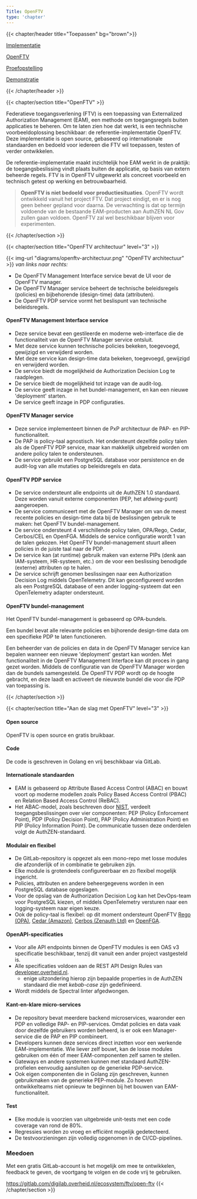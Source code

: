 ```yaml
---
Title: OpenFTV
type: 'chapter'
---
```


{{< chapter/header title="Toepassen" bg="brown">}}

<div class="sub-navigation-wrapper">
    <div class="utrecht-paragraph pt-1 sub-navigation-tab bg-rhc-color-donkerbruin-50">
       <p>
          <a href="../implementatie">Implementatie</a> 
       </p>
    </div>
    <div class="utrecht-paragraph pt-1 sub-navigation-tab sub-navigation-tab-selected">
       <p>
          <a href="../openftv">OpenFTV</a>
       </p>
    </div>
    <div class="utrecht-paragraph pt-1 sub-navigation-tab bg-rhc-color-donkerbruin-50">
       <p>
          <a href="../proefopstelling">Proefopstelling</a> 
       </p>
    </div>
    <div class="utrecht-paragraph pt-1 sub-navigation-tab bg-rhc-color-donkerbruin-50">
       <p>
          <a href="../demonstratie">Demonstratie</a>
       </p>
    </div>
</div>

{{< /chapter/header >}}

{{< chapter/section title="OpenFTV" >}}

Federatieve toegangsverlening (FTV) is een toepassing van Externalized Authorization Management (EAM), een methode om toegangsregels buiten applicaties te beheren. Om te laten zien hoe dat werkt, is een technische voorbeeldoplossing beschikbaar: de referentie-implementatie OpenFTV. Deze implementatie is open source, gebaseerd op internationale standaarden en bedoeld voor iedereen die FTV wil toepassen, testen of verder ontwikkelen.

De referentie-implementatie maakt inzichtelijk hoe EAM werkt in de praktijk: de toegangsbeslissing vindt plaats buiten de applicatie, op basis van extern beheerde regels. FTV is in OpenFTV uitgewerkt als concreet voorbeeld en technisch getest op werking en betrouwbaarheid.

> **OpenFTV is niet bedoeld voor productiesituaties**. OpenFTV wordt ontwikkeld vanuit het project FTV. Dat project eindigt, en er is nog geen beheer gepland voor daarna. 
> De verwachting is dat op termijn voldoende van de bestaande EAM-producten aan AuthZEN NL Gov zullen gaan voldoen. OpenFTV zal wel beschikbaar blijven voor experimenten.  

{{< /chapter/section >}}

{{< chapter/section title="OpenFTV architectuur" level="3" >}}

{{< img-url "diagrams/openftv-architectuur.png" "OpenFTV architectuur" >}}
*van links naar rechts:*
- De OpenFTV Management Interface service bevat de UI voor de OpenFTV manager.
- De OpenFTV Manager service beheert de technische beleidsregels (policies) en bijbehorende (design-time) data (attributen).
- De OpenFTV PDP service vormt het beslispunt van technische beleidsregels.

#### OpenFTV Management Interface service
- Deze service bevat een gestileerde en moderne web-interface die de functionaliteit van de OpenFTV Manager service ontsluit.
- Met deze service kunnen technische policies bekeken, toegevoegd, gewijzigd en verwijderd worden.
- Met deze service kan design-time data bekeken, toegevoegd, gewijzigd en verwijderd worden.
- De service biedt de mogelijkheid de Authorization Decision Log te raadplegen.
- De service biedt de mogelijkheid tot inzage van de audit-log.
- De service geeft inzage in het bundel-management, en kan een nieuwe 'deployment' starten.
- De service geeft inzage in PDP configuraties.

#### OpenFTV Manager service
- Deze service implementeert binnen de PxP architectuur de PAP- en PIP-functionaliteit.
- De PAP is policy-taal agnostisch.
  Het ondersteunt dezelfde policy talen als de OpenFTV PDP service, maar kan makkelijk uitgebreid worden om andere policy talen te ondersteunen.
- De service gebruikt een PostgreSQL database voor persistence en de audit-log van alle mutaties op beleidsregels en data.

#### OpenFTV PDP service
- De service ondersteunt alle endpoints uit de AuthZEN 1.0 standaard.
  Deze worden vanuit externe componenten (PEP, het afdwing-punt) aangeroepen.
- De service communiceert met de OpenFTV Manager om van de meest recente policies en design-time data bij de beslissingen gebruik te maken:
  het OpenFTV bundel-management.
- De service ondersteunt 4 verschillende policy talen, OPA/Rego, Cedar, Cerbos/CEL en OpenFGA.
  Middels de service configuratie wordt 1 van de talen gekozen.
  Het OpenFTV bundel-management stuurt alleen policies in de juiste taal naar de PDP.
- De service kan (at runtime) gebruik maken van externe PIPs (denk aan IAM-systeem, HR-systeem, etc.) om de voor een beslissing benodigde (externe) attributen op te halen.
- De service schrijft genomen beslissingen naar een Authorization Decision Log middels OpenTelemetry.
  Dit kan geconfigureerd worden als een PostgreSQL database of een ander logging-systeem dat een OpenTelemetry adapter ondersteunt.

#### OpenFTV bundel-management
Het OpenFTV bundel-management is gebaseerd op OPA-bundels.

Een bundel bevat alle relevante policies en bijhorende design-time data om een specifieke PDP te laten functioneren.

Een beheerder van de policies en data in de OpenFTV Manager service kan bepalen wanneer een nieuwe 'deployment' gestart kan worden.
Met functionaliteit in de OpenFTV Management Interface kan dit proces in gang gezet worden.
Middels de configuratie van de OpenFTV Manager worden dan de bundels samengesteld.
De OpenFTV PDP wordt op de hoogte gebracht, en deze laadt en activeert de nieuwste bundel die voor die PDP van toepassing is.

{{< /chapter/section >}}

{{< chapter/section title="Aan de slag met OpenFTV" level="3" >}}

#### Open source
OpenFTV is open source en gratis bruikbaar.

#### Code
De code is geschreven in Golang en vrij beschikbaar via GitLab.

#### Internationale standaarden
- EAM is gebaseerd op Attribute Based Access Control (ABAC) en bouwt voort op moderne modellen
  zoals Policy Based Access Control (PBAC) en Relation Based Access Control (ReBAC).
- Het ABAC-model, zoals beschreven door [NIST](https://csrc.nist.gov/pubs/sp/800/162/upd2/final), verdeelt toegangsbeslissingen over vier componenten:
  PEP (Policy Enforcement Point), PDP (Policy Decision Point), PAP (Policy Administration Point) en PIP (Policy Information Point).
  De communicatie tussen deze onderdelen volgt de AuthZEN-standaard.

#### Modulair en flexibel
- De GitLab-repository is opgezet als een mono-repo met losse modules die afzonderlijk of in combinatie te gebruiken zijn.
- Elke module is grotendeels configureerbaar en zo flexibel mogelijk ingericht.
- Policies, attributen en andere beheergegevens worden in een PostgreSQL database opgeslagen.
- Voor de opslag van de Authorization Decision Log kan het DevOps-team voor PostgreSQL kiezen,
  of middels OpenTelemetry versturen naar een logging-systeem naar eigen keuze.
- Ook de policy-taal is flexibel: op dit moment ondersteunt OpenFTV
  [Rego (OPA)](https://www.openpolicyagent.org/docs/latest/policy-language/),
  [Cedar (Amazon)](https://www.cedarpolicy.com/en),
  [Cerbos (Zenauth Ltd)](https://docs.cerbos.dev/cerbos/latest/policies/)
  en [OpenFGA](https://openfga.dev/docs/fga).

#### OpenAPI-specificaties
- Voor alle API endpoints binnen de OpenFTV modules is een OAS v3 specificatie beschikbaar,
  tenzij dit vanuit een ander project vastgesteld is.
- Alle specificaties voldoen aan de REST API Design Rules van [developer.overheid.nl](https://developer.overheid.nl/kennisbank/apis/api-design-rules/).
  * enige uitzondering hierop zijn bepaalde properties in de AuthZEN standaard die met *kebab-case* zijn gedefinieerd.
- Wordt middels de Spectral linter afgedwongen.

#### Kant-en-klare micro-services
- De repository bevat meerdere backend microservices, waaronder een PDP en volledige PAP- en PIP-services.
  Omdat policies en data vaak door dezelfde gebruikers worden beheerd, is er ook een Manager-service die de PAP en PIP combineert.
- Developers kunnen deze services direct inzetten voor een werkende EAM-implementatie. Wie liever zelf bouwt,
  kan de losse modules gebruiken om één of meer EAM-componenten zelf samen te stellen.
- Gateways en andere systemen kunnen met standaard AuthZEN-profielen eenvoudig aansluiten op de generieke PDP-service.
- Ook eigen componenten die in Golang zijn geschreven, kunnen gebruikmaken van de generieke PEP-module.
  Zo hoeven ontwikkelteams niet opnieuw te beginnen bij het bouwen van EAM-functionaliteit.

#### Test
- Elke module is voorzien van uitgebreide unit-tests met een code coverage van rond de 80%.
- Regressies worden zo vroeg en efficiënt mogelijk gedetecteerd.
- De testvoorzieningen zijn volledig opgenomen in de CI/CD-pipelines.

### Meedoen
Met een gratis GitLab-account is het mogelijk om mee te ontwikkelen, feedback te geven,
de voortgang te volgen en de code vrij te gebruiken.

https://gitlab.com/digilab.overheid.nl/ecosystem/ftv/open-ftv
{{< /chapter/section >}}

